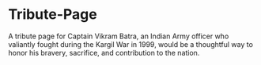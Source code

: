 # Tribute-Page
A tribute page for Captain Vikram Batra, an Indian Army officer who valiantly fought during the Kargil War in 1999, would be a thoughtful way to honor his bravery, sacrifice, and contribution to the nation. 
